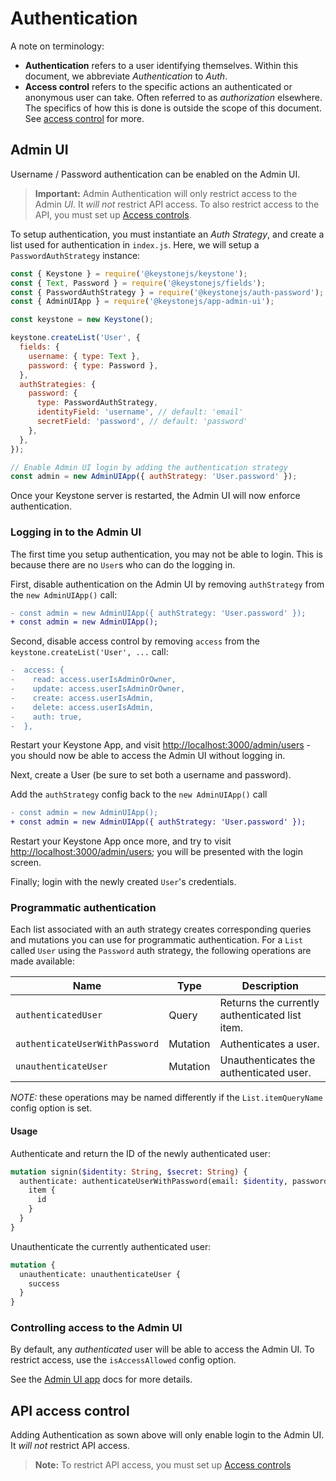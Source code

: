 <!--[meta]
section: guides
title: Authentication
subSection: advanced
[meta]-->

# Authentication

A note on terminology:

- **Authentication** refers to a user identifying themselves.
  Within this document, we abbreviate _Authentication_ to _Auth_.
- **Access control** refers to the specific actions an authenticated or anonymous
  user can take. Often referred to as _authorization_ elsewhere.
  The specifics of how this is done is outside the scope of this document.
  See [access control](/docs/guides/access-control.md) for more.

## Admin UI

Username / Password authentication can be enabled on the Admin UI.

> **Important:** Admin Authentication will only restrict access to the Admin _UI_. It _will not_ restrict API access. To also restrict access to the API, you must set up [Access controls](/docs/guides/access-control.md).

To setup authentication, you must instantiate an _Auth Strategy_, and create a
list used for authentication in `index.js`. Here, we will setup a
`PasswordAuthStrategy` instance:

```javascript
const { Keystone } = require('@keystonejs/keystone');
const { Text, Password } = require('@keystonejs/fields');
const { PasswordAuthStrategy } = require('@keystonejs/auth-password');
const { AdminUIApp } = require('@keystonejs/app-admin-ui');

const keystone = new Keystone();

keystone.createList('User', {
  fields: {
    username: { type: Text },
    password: { type: Password },
  },
  authStrategies: {
    password: {
      type: PasswordAuthStrategy,
      identityField: 'username', // default: 'email'
      secretField: 'password', // default: 'password'
    },
  },
});

// Enable Admin UI login by adding the authentication strategy
const admin = new AdminUIApp({ authStrategy: 'User.password' });
```

Once your Keystone server is restarted, the Admin UI will now enforce
authentication.

### Logging in to the Admin UI

The first time you setup authentication, you may not be able to login. This is
because there are no `User`s who can do the logging in.

First, disable authentication on the Admin UI by removing `authStrategy` from
the `new AdminUIApp()` call:

```diff
- const admin = new AdminUIApp({ authStrategy: 'User.password' });
+ const admin = new AdminUIApp();
```

Second, disable access control by removing `access` from the
`keystone.createList('User', ...` call:

```diff
-  access: {
-    read: access.userIsAdminOrOwner,
-    update: access.userIsAdminOrOwner,
-    create: access.userIsAdmin,
-    delete: access.userIsAdmin,
-    auth: true,
-  },
```

Restart your Keystone App, and visit <http://localhost:3000/admin/users> - you should now be able to access the Admin UI without logging in.

Next, create a User (be sure to set both a username and password).

Add the `authStrategy` config back to the `new AdminUIApp()` call

```diff
- const admin = new AdminUIApp();
+ const admin = new AdminUIApp({ authStrategy: 'User.password' });
```

Restart your Keystone App once more, and try to visit <http://localhost:3000/admin/users>; you will be presented with the login screen.

Finally; login with the newly created `User`'s credentials.

### Programmatic authentication

Each list associated with an auth strategy creates corresponding queries and mutations you can use for programmatic authentication. For a `List` called `User` using the `Password` auth strategy, the following operations are made available:

| Name                           | Type     | Description                                    |
| ------------------------------ | -------- | ---------------------------------------------- |
| `authenticatedUser`            | Query    | Returns the currently authenticated list item. |
| `authenticateUserWithPassword` | Mutation | Authenticates a user.                          |
| `unauthenticateUser`           | Mutation | Unauthenticates the authenticated user.        |

_NOTE:_ these operations may be named differently if the `List.itemQueryName` config option is set.

#### Usage

Authenticate and return the ID of the newly authenticated user:

```graphql
mutation signin($identity: String, $secret: String) {
  authenticate: authenticateUserWithPassword(email: $identity, password: $secret) {
    item {
      id
    }
  }
}
```

Unauthenticate the currently authenticated user:

```graphql
mutation {
  unauthenticate: unauthenticateUser {
    success
  }
}
```

### Controlling access to the Admin UI

By default, any _authenticated_ user will be able to access the Admin UI. To restrict access, use the `isAccessAllowed` config option.

See the [Admin UI app](https://www.keystonejs.com/keystonejs/app-admin-ui/) docs for more details.

## API access control

Adding Authentication as sown above will only enable login to the Admin UI. It _will not_ restrict API access.

> **Note:** To restrict API access, you must set up [Access controls](/docs/guides/access-control.md)
